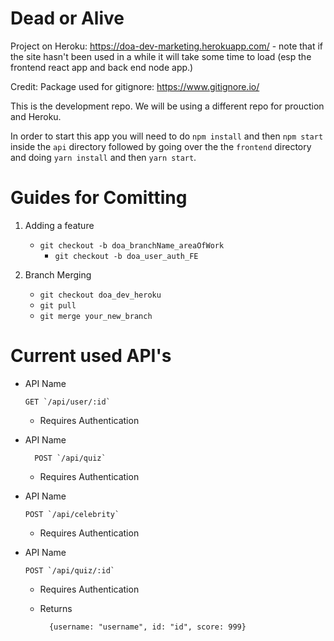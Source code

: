 # Dead or Alive

Project on Heroku: https://doa-dev-marketing.herokuapp.com/
    - note that if the site hasn't been used in a while it will take some time to load (esp the frontend react app and back end node app.)

Credit: Package used for gitignore: https://www.gitignore.io/

This is the development repo. We will be using a different repo for prouction and Heroku.

In order to start this app you will need to do `npm install` and then `npm start` inside the ```api``` directory followed by going over the the ```frontend``` directory and doing `yarn install` and then `yarn start`.

# Guides for Comitting

1. Adding a feature
    - `git checkout -b doa_branchName_areaOfWork`
        - ``` git checkout -b doa_user_auth_FE ```

2. Branch Merging
    - `git checkout doa_dev_heroku`
    - `git pull`
    - `git merge your_new_branch`

# Current used API's

* API Name

      GET `/api/user/:id`

    * Requires Authentication

* API Name

        POST `/api/quiz`

    * Requires Authentication

* API Name


      POST `/api/celebrity`

    * Requires Authentication


* API Name


      POST `/api/quiz/:id`

    * Requires Authentication
    * Returns

            {username: "username", id: "id", score: 999}

